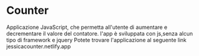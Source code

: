 # Counter
Applicazione JavaScript, che permetta all'utente di aumentare e decrementare il valore del contatore. l'app è sviluppata con js,senza alcun tipo di framework e jquery
Potete trovare l'applicazione al seguente link jessicacounter.netlify.app 
